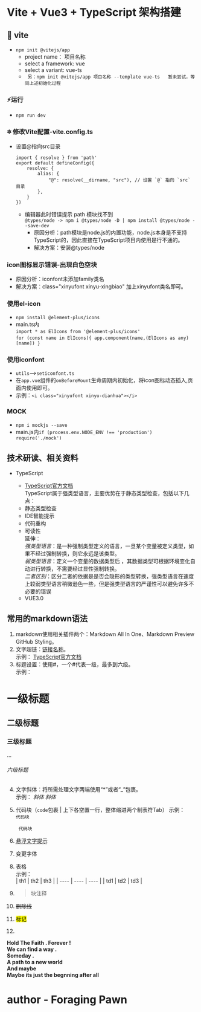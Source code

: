 # Vite + Vue3 + TypeScript 架构搭建
## 🚧 vite
- `npm init @vitejs/app`  
  - project name： 项目名称  
  - select a framework: vue  
  - select a variant: vue-ts  
  - ` 另：npm init @vitejs/app 项目名称 --template vue-ts   暂未尝试，等同上述初始化过程`   
### ⚡运行 
  - `npm run dev`  
### 🔯 修改Vite配置-vite.config.ts 
  - 设置@指向src目录  
  
        import { resolve } from 'path'  
        export default defineConfig({  
            resolve: {  
                alias: {  
                    "@": resolve(__dirname, "src"), // 设置 `@` 指向 `src` 目录  
                },  
            }  
        })  

    - 编辑器此时错误提示 path 模块找不到  
    	`@types/node -> npm i @types/node -D | npm install @types/node --save-dev`  
      - 原因分析：path模块是node.js的内置功能，node.js本身是不支持TypeScript的，因此直接在TypeScript项目内使用是行不通的。  
      - 解决方案：安装@types/node  
### icon图标显示错误-出现白色空块  
  - 原因分析：iconfont未添加family类名  
  - 解决方案：class="xinyufont xinyu-xingbiao" 加上xinyufont类名即可。 
### 使用el-icon  
  - `npm install @element-plus/icons`  
  - main.ts内  
    `import * as ElIcons from '@element-plus/icons'`  
    `for (const name in ElIcons){ app.component(name,(ElIcons as any)[name]) }`
### 使用iconfont  
  - `utils`-->`seticonfont.ts`  
  - 在`app.vue`组件的`onBeforeMount`生命周期内初始化，将icon图标动态插入,页面内使用即可。  
  - 示例：`<i class="xinyufont xinyu-dianhua"></i>`  

### MOCK  
  - `npm i mockjs --save`  
  - main.js内`if (process.env.NODE_ENV !== 'production') require('./mock')`  

## 技术研读、相关资料  

  - TypeScript
    - [TypeScript官方文档](https://typescript.bootcss.com/ "TypeScript官方文档")  
    TypeScript属于强类型语言，主要优势在于静态类型检查，包括以下几点：  
    * 静态类型检查
    * IDE智能提示
    * 代码重构
    * 可读性  
    延伸：  
    _强类型语言_：是一种强制类型定义的语言，一旦某个变量被定义类型，如果不经过强制转换，则它永远是该类型。  
    _弱类型语言_：定义一个变量的数据类型后 ，其数据类型可根据环境变化自动进行转换，不需要经过显性强制转换。   
    _二者区别_：区分二者的依据是是否会隐形的类型转换，强类型语言在速度上较弱类型语言稍微逊色一些，但是强类型语言的严谨性可以避免许多不必要的错误     

    - VUE3.0
    



## 常用的markdown语法
1. markdown使用相关插件两个：Markdown All In One、Markdown Preview GitHub Styling。  
2. 文字超链：[链接名称](链接地址 "链接名称")。  
示例： [TypeScript官方文档](https://typescript.bootcss.com/ "TypeScript官方文档")  
3. 标题设置：使用#，一个#代表一级，最多到六级。  
示例：  
# 一级标题
## 二级标题
### 三级标题
...
###### 六级标题
4. 文字斜体：将所需处理文字两端使用“*”或者“_”包裹。  
示例： *斜体* _斜体_  
5. 代码块（`code`包裹 | 上下各空置一行，整体缩进两个制表符Tab）
示例：  
`代码块`  

        代码块

6. <abbr title="author - Foraging Pawn">悬浮文字提示</abbr>  
7. <font face="楷体">变更字体</font>  
8. 表格  
	示例：  
		|  th1   | th2  | th3  |
		|  ----  | ----  | ----  |
		| td1  | td2 | td3 |

9. >块注释
10. ~~删除线~~
11. <mark>标记</mark>
12. 

**Hold The Faith . Forever !**  
**We can find a way .**  
**Someday .**  
**A path to a new world**  
**And maybe**  
**Maybe its just the begnning after all**  
# author - Foraging Pawn